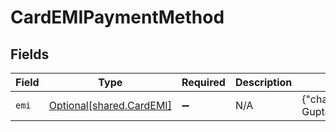 # CardEMIPaymentMethod


## Fields

| Field                                                                                                                                              | Type                                                                                                                                               | Required                                                                                                                                           | Description                                                                                                                                        | Example                                                                                                                                            |
| -------------------------------------------------------------------------------------------------------------------------------------------------- | -------------------------------------------------------------------------------------------------------------------------------------------------- | -------------------------------------------------------------------------------------------------------------------------------------------------- | -------------------------------------------------------------------------------------------------------------------------------------------------- | -------------------------------------------------------------------------------------------------------------------------------------------------- |
| `emi`                                                                                                                                              | [Optional[shared.CardEMI]](../../models/shared/cardemi.md)                                                                                         | :heavy_minus_sign:                                                                                                                                 | N/A                                                                                                                                                | {"channel":"link","card_number":"4111111111111111","card_holder_name":"Tushar Gupta","card_expiry_mm":"06","card_expiry_yy":"22","card_cvv":"900"} |